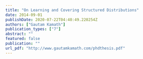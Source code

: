 ```yaml
---
title: "On Learning and Covering Structured Distributions"
date: 2014-09-01
publishDate: 2020-07-22T04:40:49.220254Z
authors: ["Gautam Kamath"]
publication_types: ["7"]
abstract: ""
featured: false
publication: ""
url_pdf: "http://www.gautamkamath.com/phdthesis.pdf"
---
```


